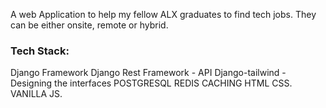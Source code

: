 A web Application to help my fellow ALX graduates to find tech jobs. They can be either onsite, remote or hybrid.

### Tech Stack:
Django Framework
Django Rest Framework - API
Django-tailwind - Designing the interfaces
POSTGRESQL
REDIS CACHING
HTML
CSS.
VANILLA JS.

